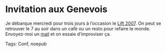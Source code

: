 # Invitation aux Genevois

Je débarque mercredi pour trois jours à l’occasion le [Lift 2007](http://www.liftconference.com). On peut se retrouver le 7 au soir dans un café ou un resto pour refaire le monde. Envoyez-moi un [mail](/infos.php) et on essaie d’improviser ça.

Tags: Conf, noepub